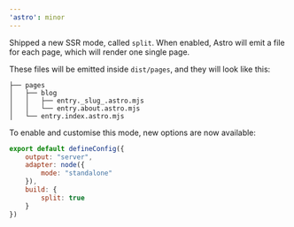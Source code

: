 ```yaml
---
'astro': minor
---
```


Shipped a new SSR mode, called `split`. 
When enabled, Astro will emit a file for each page, which will render one single page.

These files will be emitted inside `dist/pages`, and they will look like this:

```
├── pages
│   ├── blog
│   │   ├── entry._slug_.astro.mjs
│   │   └── entry.about.astro.mjs
│   └── entry.index.astro.mjs
```

To enable and customise this mode, new options are now available:

```js
export default defineConfig({
    output: "server",
    adapter: node({
        mode: "standalone"
    }),
    build: {
        split: true
    }
})
```